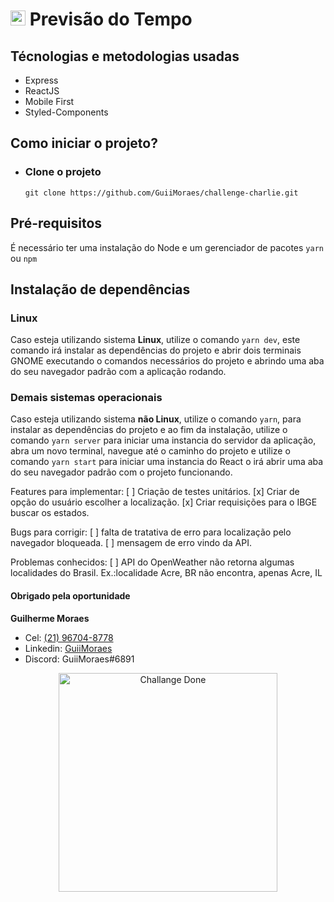 # <img src="https://avatars1.githubusercontent.com/u/7063040?v=4&s=200.jpg" alt="HU" width="24" /> Previsão do Tempo

## Técnologias e metodologias usadas

- Express
- ReactJS
- Mobile First
- Styled-Components

## Como iniciar o projeto?

- ### Clone o projeto

  `git clone https://github.com/GuiiMoraes/challenge-charlie.git`

## Pré-requisitos

É necessário ter uma instalação do Node e um gerenciador de pacotes `yarn` ou `npm`

## Instalação de dependências

### Linux

Caso esteja utilizando sistema **Linux**, utilize o comando `yarn dev`, este comando irá instalar as dependências do projeto e abrir dois terminais GNOME executando o comandos necessários do projeto e abrindo uma aba do seu navegador padrão com a aplicação rodando.

### Demais sistemas operacionais

Caso esteja utilizando sistema **não Linux**, utilize o comando `yarn`, para instalar as dependências do projeto e ao fim da instalação, utilize o comando `yarn server` para iniciar uma instancia do servidor da aplicação, abra um novo terminal, navegue até o caminho do projeto e utilize o comando `yarn start` para iniciar uma instancia do React o irá abrir uma aba do seu navegador padrão com o projeto funcionando.

Features para implementar:
[ ] Criação de testes unitários.
[x] Criar de opção do usuário escolher a localização.
[x] Criar requisições para o IBGE buscar os estados.

Bugs para corrigir:
[ ] falta de tratativa de erro para localização pelo navegador bloqueada.
[ ] mensagem de erro vindo da API.

Problemas conhecidos:
[ ] API do OpenWeather não retorna algumas localidades do Brasil.
Ex.:localidade Acre, BR não encontra, apenas Acre, IL

#### Obrigado pela oportunidade

**Guilherme Moraes**

- Cel: [(21) 96704-8778](https://wa.me/5521967048778)
- Linkedin: [GuiiMoraes](https://www.linkedin.com/in/guiimoraes/)
- Discord: GuiiMoraes#6891

<p  align="center">
<img src="https://raw.githubusercontent.com/GuiiMoraes/challenge-charlie/master/cd.jpg" alt="Challange Done" width="350"/>
</p>
